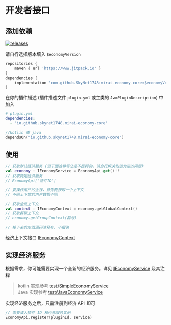 # 开发者接口

## 添加依赖

[![releases](https://img.shields.io/github/v/release/SkyNet1748/mirai-economy-core?label=%E6%9C%80%E6%96%B0%E7%89%88&logo=Github)](https://github.com/SkyNet1748/mirai-economy-core/releases)

请自行选择版本填入 `$economyVersion`

```groovy
repositories { 
    maven { url 'https://www.jitpack.io' }
}
dependencies {
    implementation 'com.github.SkyNet1748:mirai-economy-core:$economyVersion'
}
```

在你的插件描述 (插件描述文件 `plugin.yml` 或主类的 `JvmPluginDescription`) 中加入
```yaml
# plugin.yml
dependencies:
  - 'io.github.skynet1748.mirai-economy-core'
```
```kotlin
//kotlin 或 java
dependsOn("io.github.skynet1748.mirai-economy-core")
```

## 使用

```kotlin
// 获取默认经济服务 (但下面这种写法是不推荐的，请自行解决取值为空的问题)
val economy : IEconomyService = EconomyApi.get()!!
// 获取特定经济服务
// EconomyApi["插件ID"]

// 要操作用户的金钱，首先要获取一个上下文
// 不同上下文的用户数据不同

// 获取全局上下文
val context : IEconomyContext = economy.getGlobalContext()
// 获取群聊上下文
// economy.getGroupContext(群号)

// 接下来的东西源码注释有，不细说
```
经济上下文接口 [IEconomyContext](src/main/kotlin/io/github/skynet1748/mirai/economy/IEconomyService.kt#L13-L59)

## 实现经济服务

根据需求，你可能需要实现一个全新的经济服务。详见 [IEconomyService](src/main/kotlin/io/github/skynet1748/mirai/economy/IEconomyService.kt) 及其注释

> kotlin 实现参考 [test/SimpleEconomyService](src/test/kotlin/SimpleEconomyService.kt)  
> Java 实现参考 [test/JavaEconomyService](src/test/java/JavaEconomyService.java)

实现经济服务之后，只需注册到经济 API 即可

```kotlin
// 需要填入插件 ID 和经济服务实例
EconomyApi.register(pluginId, service)
```
